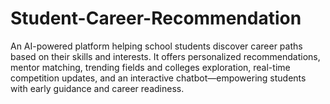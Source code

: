 # Student-Career-Recommendation
An AI-powered platform helping school students discover career paths based on their skills and interests. It offers personalized recommendations, mentor matching, trending fields and colleges exploration, real-time competition updates, and an interactive chatbot—empowering students with early guidance and career readiness.
